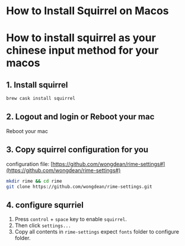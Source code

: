 # How to Install Squirrel on Macos


# How to install squirrel as your chinese input method for your macos


## 1. Install squirrel

```bash
brew cask install squirrel
```

## 2. Logout and login or  Reboot your mac

Reboot your mac

## 3. Copy squirrel configuration for you

configuration file: [https://github.com/wongdean/rime-settings#](https://github.com/wongdean/rime-settings#)

```bash
mkdir rime && cd rime
git clone https://github.com/wongdean/rime-settings.git
```

## 4. configure squrriel

  1. Press `control` + `space` key to enable `squirrel`.
  2. Then click `settings...`
  3. Copy all contents in `rime-settings` expect `fonts` folder to configure folder.

  



